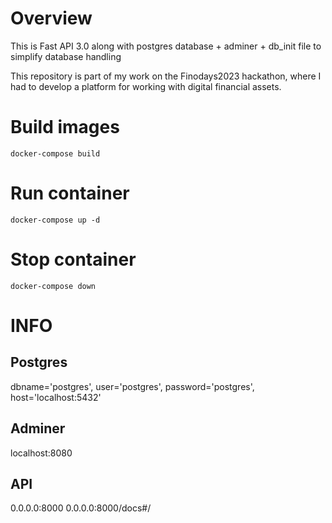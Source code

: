 # Overview
This is Fast API 3.0 along with postgres database + adminer + db_init file to simplify database handling

This repository is part of my work on the Finodays2023 hackathon, where I had to develop a platform for working with digital financial assets.


# Build images
```
docker-compose build
```
# Run container
```
docker-compose up -d
```
# Stop container
```
docker-compose down
```
# INFO
## Postgres
dbname='postgres', user='postgres', password='postgres', host='localhost:5432'
## Adminer 
localhost:8080
## API
0.0.0.0:8000
0.0.0.0:8000/docs#/


